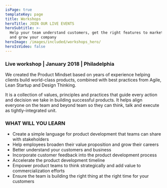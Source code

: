 ```yaml
---
isPage: true
templateKey: page
title: Workshops
heroTitle: JOIN OUR LIVE EVENTS
heroSubtitle: >-
  Help your team understand customers, get the right features to market quickly,
  and grow your company
heroImage: /images/included/workshops_hero/
heroIsVideo: false
---
```

### Live workshop | January 2018 | Philadelphia

We created the Product Mindset based on years of experience helping clients build world-class products, combined with best practices from Agile, Lean Startup and Design Thinking. 

It is a collection of values, principles and practices that guide every action and decision we take in building successful products. It helps align everyone on the team and beyond team so they can think, talk and execute as tightly-integrated unit.

### WHAT WILL YOU LEARN

* Create a simple language for product development that teams can share with stakeholders
* Help employees broaden their value proposition and grow their careers
* Better understand your customers and business
* Incorporate customer feedback into the product development process
* Accelerate the product development timeline
* Empower product teams to think strategically and add value to commercialization efforts
* Ensure the team is building the right thing at the right time for your customers
